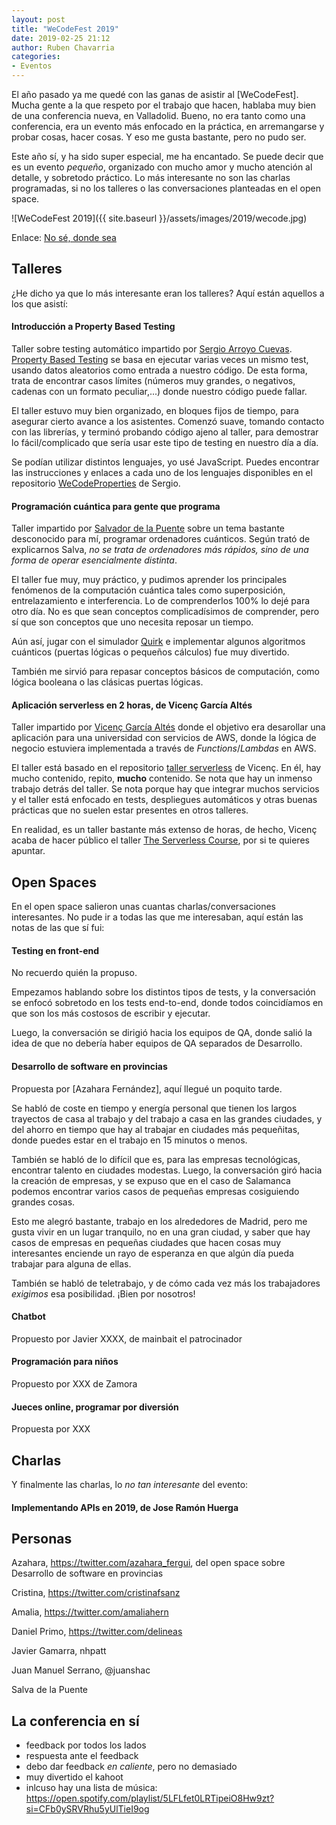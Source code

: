 ```yaml
---
layout: post
title: "WeCodeFest 2019"
date: 2019-02-25 21:12
author: Ruben Chavarria
categories: 
- Eventos
---
```


El año pasado ya me quedé con las ganas de asistir al [WeCodeFest]. Mucha gente
a la que respeto por el trabajo que hacen, hablaba muy bien de una conferencia
nueva, en Valladolid. Bueno, no era tanto como una conferencia, era un evento 
más enfocado en la práctica, en arremangarse y probar cosas, hacer cosas. Y eso 
me gusta bastante, pero no pudo ser.

Este año sí, y ha sido super especial, me ha encantado. Se puede decir que es
un evento *pequeño*, organizado con mucho amor y mucho atención al detalle, y
sobretodo práctico. Lo más interesante no son las charlas programadas, si no
los talleres o las conversaciones planteadas en el open space.

![WeCodeFest 2019]({{ site.baseurl }}/assets/images/2019/wecode.jpg)

Enlace: [No sé, donde sea](http://google.es)

<!-- more -->

## Talleres

¿He dicho ya que lo más interesante eran los talleres? Aquí están aquellos
a los que asistí:

#### Introducción a Property Based Testing

Taller sobre testing automático impartido por [Sergio Arroyo Cuevas].
[Property Based Testing] se basa en ejecutar varias veces un mismo test,
usando datos aleatorios como entrada a nuestro código. De esta forma, trata
de encontrar casos límites (números muy grandes, o negativos, cadenas con un
formato peculiar,...) donde nuestro código puede fallar.

El taller estuvo muy bien organizado, en bloques fijos de tiempo, para
asegurar cierto avance a los asistentes. Comenzó suave, tomando contacto con
las librerías, y terminó probando código ajeno al taller, para demostrar lo
fácil/complicado que sería usar este tipo de testing en nuestro día a día.

Se podían utilizar distintos lenguajes, yo usé JavaScript. Puedes encontrar
las instrucciones y enlaces a cada uno de los lenguajes disponibles en el
repositorio [WeCodeProperties] de Sergio.

#### Programación cuántica para gente que programa

Taller impartido por [Salvador de la Puente] sobre un tema bastante desconocido
para mí, programar ordenadores cuánticos. Según trató de explicarnos Salva,
*no se trata de ordenadores más rápidos, sino de una forma de operar 
esencialmente distinta*.

El taller fue muy, muy práctico, y pudimos aprender los principales fenómenos 
de la computación cuántica tales como superposición, entrelazamiento e
interferencia. Lo de comprenderlos 100% lo dejé para otro día. No es que sean
conceptos complicadísimos de comprender, pero sí que son conceptos que uno
necesita reposar un tiempo.

Aún así, jugar con el simulador [Quirk] e implementar algunos algoritmos
cuánticos (puertas lógicas o pequeños cálculos) fue muy divertido.

También me sirvió para repasar conceptos básicos de computación, como lógica
booleana o las clásicas puertas lógicas.

#### Aplicación serverless en 2 horas, de Vicenç García Altés

Taller impartido por [Vicenç García Altés] donde el objetivo era desarollar
una aplicación para una universidad con servicios de AWS, donde la lógica
de negocio estuviera implementada a través de *Functions*/*Lambdas* en AWS.

El taller está basado en el repositorio [taller serverless] de Vicenç. En
él, hay mucho contenido, repito, **mucho** contenido. Se nota que hay un
inmenso trabajo detrás del taller. Se nota porque hay que integrar muchos
servicios y el taller está enfocado en tests, despliegues automáticos y otras
buenas prácticas que no suelen estar presentes en otros talleres.

En realidad, es un taller bastante más extenso de horas, de hecho, Vicenç
acaba de hacer público el taller [The Serverless Course], por si te quieres
apuntar.

## Open Spaces

En el open space salieron unas cuantas charlas/conversaciones interesantes. No
pude ir a todas las que me interesaban, aquí están las notas de las que sí fui:

#### Testing en front-end

No recuerdo quién la propuso.

Empezamos hablando sobre los distintos tipos de tests, y la conversación se
enfocó sobretodo en los tests end-to-end, donde todos coincidíamos en que son
los más costosos de escribir y ejecutar.

Luego, la conversación se dirigió hacia los equipos de QA, donde salió la idea
de que no debería haber equipos de QA separados de Desarrollo.

#### Desarrollo de software en provincias

Propuesta por [Azahara Fernández], aquí llegué un poquito tarde.

Se habló de coste en tiempo y energía personal que tienen los largos trayectos
de casa al trabajo y del trabajo a casa en las grandes ciudades, y del
ahorro en tiempo que hay al trabajar en ciudades más pequeñitas, donde puedes
estar en el trabajo en 15 minutos o menos.

También se habló de lo difícil que es, para las empresas tecnológicas, encontrar
talento en ciudades modestas. Luego, la conversación giró hacia la creación
de empresas, y se expuso que en el caso de Salamanca podemos encontrar varios
casos de pequeñas empresas cosiguiendo grandes cosas.

Esto me alegró bastante, trabajo en los alrededores de Madrid, pero me gusta
vivir en un lugar tranquilo, no en una gran ciudad, y saber que hay casos de
empresas en pequeñas ciudades que hacen cosas muy interesantes enciende un
rayo de esperanza en que algún día pueda trabajar para alguna de ellas.

También se habló de teletrabajo, y de cómo cada vez más los trabajadores
*exigimos* esa posibilidad. ¡Bien por nosotros!

#### Chatbot

Propuesto por Javier XXXX, de mainbait el patrocinador

#### Programación para niños

Propuesto por XXX de Zamora

#### Jueces online, programar por diversión

Propuesta por XXX

## Charlas

Y finalmente las charlas, lo *no tan interesante* del evento:

#### Implementando APIs en 2019, de Jose Ramón Huerga

## Personas

Azahara, https://twitter.com/azahara_fergui, del open space sobre
Desarrollo de software en provincias

Cristina, https://twitter.com/cristinafsanz

Amalia, https://twitter.com/amaliahern

Daniel Primo, https://twitter.com/delineas

Javier Gamarra, nhpatt

Juan Manuel Serrano, @juanshac

Salva de la Puente

## La conferencia en sí

- feedback por todos los lados
- respuesta ante el feedback
- debo dar feedback *en caliente*, pero no demasiado
- muy divertido el kahoot
- inlcuso hay una lista de música: https://open.spotify.com/playlist/5LFLfet0LRTipeiO8Hw9zt?si=CFb0ySRVRhu5yUlTieI9og

[Sergio Arroyo Cuevas]: https://twitter.com/@delr3ves
[Property Based Testing]: http://blog.jessitron.com/2013/04/property-based-testing-what-is-it.html
[WeCodeProperties]: https://github.com/delr3ves/WeCodeProperties
[Salvador de la Puente]: https://salvadelapuente.com/
[Quirk]: https://algassert.com/quirk
[Vicenç García Altés]: https://twitter.com/vgaltes
[taller serverless]: https://github.com/vgaltes/WCF
[The Serverless Course]: https://theserverlesscourse.com/
